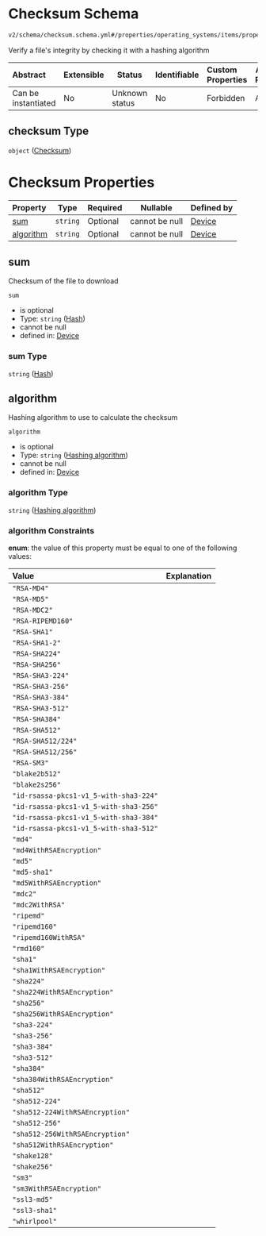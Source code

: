 # Checksum Schema

```txt
v2/schema/checksum.schema.yml#/properties/operating_systems/items/properties/steps/items/properties/actions/items/oneOf/24/properties/core:manual_download/properties/file/properties/checksum
```

Verify a file's integrity by checking it with a hashing algorithm


| Abstract            | Extensible | Status         | Identifiable | Custom Properties | Additional Properties | Access Restrictions | Defined In                                                           |
| :------------------ | ---------- | -------------- | ------------ | :---------------- | --------------------- | ------------------- | -------------------------------------------------------------------- |
| Can be instantiated | No         | Unknown status | No           | Forbidden         | Allowed               | none                | [device.schema.json\*](../device.schema.json "open original schema") |

## checksum Type

`object` ([Checksum](device-properties-operating-systems-operating-system-properties-steps-step-properties-group-step-action-oneof-coremanual_download-action-properties-coremanual_download-action-properties-file-properties-checksum.md))

# Checksum Properties

| Property                | Type     | Required | Nullable       | Defined by                                                                                                                                                                                                                                                                                                                                                                                                                                                                         |
| :---------------------- | -------- | -------- | -------------- | :--------------------------------------------------------------------------------------------------------------------------------------------------------------------------------------------------------------------------------------------------------------------------------------------------------------------------------------------------------------------------------------------------------------------------------------------------------------------------------- |
| [sum](#sum)             | `string` | Optional | cannot be null | [Device](device-properties-operating-systems-operating-system-properties-steps-step-properties-group-step-action-oneof-coremanual_download-action-properties-coremanual_download-action-properties-file-properties-checksum-properties-hash.md "v2/schema/checksum.schema.yml#/properties/operating_systems/items/properties/steps/items/properties/actions/items/oneOf/24/properties/core:manual_download/properties/file/properties/checksum/properties/sum")                    |
| [algorithm](#algorithm) | `string` | Optional | cannot be null | [Device](device-properties-operating-systems-operating-system-properties-steps-step-properties-group-step-action-oneof-coremanual_download-action-properties-coremanual_download-action-properties-file-properties-checksum-properties-hashing-algorithm.md "v2/schema/checksum.schema.yml#/properties/operating_systems/items/properties/steps/items/properties/actions/items/oneOf/24/properties/core:manual_download/properties/file/properties/checksum/properties/algorithm") |

## sum

Checksum of the file to download


`sum`

-   is optional
-   Type: `string` ([Hash](device-properties-operating-systems-operating-system-properties-steps-step-properties-group-step-action-oneof-coremanual_download-action-properties-coremanual_download-action-properties-file-properties-checksum-properties-hash.md))
-   cannot be null
-   defined in: [Device](device-properties-operating-systems-operating-system-properties-steps-step-properties-group-step-action-oneof-coremanual_download-action-properties-coremanual_download-action-properties-file-properties-checksum-properties-hash.md "v2/schema/checksum.schema.yml#/properties/operating_systems/items/properties/steps/items/properties/actions/items/oneOf/24/properties/core:manual_download/properties/file/properties/checksum/properties/sum")

### sum Type

`string` ([Hash](device-properties-operating-systems-operating-system-properties-steps-step-properties-group-step-action-oneof-coremanual_download-action-properties-coremanual_download-action-properties-file-properties-checksum-properties-hash.md))

## algorithm

Hashing algorithm to use to calculate the checksum


`algorithm`

-   is optional
-   Type: `string` ([Hashing algorithm](device-properties-operating-systems-operating-system-properties-steps-step-properties-group-step-action-oneof-coremanual_download-action-properties-coremanual_download-action-properties-file-properties-checksum-properties-hashing-algorithm.md))
-   cannot be null
-   defined in: [Device](device-properties-operating-systems-operating-system-properties-steps-step-properties-group-step-action-oneof-coremanual_download-action-properties-coremanual_download-action-properties-file-properties-checksum-properties-hashing-algorithm.md "v2/schema/checksum.schema.yml#/properties/operating_systems/items/properties/steps/items/properties/actions/items/oneOf/24/properties/core:manual_download/properties/file/properties/checksum/properties/algorithm")

### algorithm Type

`string` ([Hashing algorithm](device-properties-operating-systems-operating-system-properties-steps-step-properties-group-step-action-oneof-coremanual_download-action-properties-coremanual_download-action-properties-file-properties-checksum-properties-hashing-algorithm.md))

### algorithm Constraints

**enum**: the value of this property must be equal to one of the following values:

| Value                                  | Explanation |
| :------------------------------------- | ----------- |
| `"RSA-MD4"`                            |             |
| `"RSA-MD5"`                            |             |
| `"RSA-MDC2"`                           |             |
| `"RSA-RIPEMD160"`                      |             |
| `"RSA-SHA1"`                           |             |
| `"RSA-SHA1-2"`                         |             |
| `"RSA-SHA224"`                         |             |
| `"RSA-SHA256"`                         |             |
| `"RSA-SHA3-224"`                       |             |
| `"RSA-SHA3-256"`                       |             |
| `"RSA-SHA3-384"`                       |             |
| `"RSA-SHA3-512"`                       |             |
| `"RSA-SHA384"`                         |             |
| `"RSA-SHA512"`                         |             |
| `"RSA-SHA512/224"`                     |             |
| `"RSA-SHA512/256"`                     |             |
| `"RSA-SM3"`                            |             |
| `"blake2b512"`                         |             |
| `"blake2s256"`                         |             |
| `"id-rsassa-pkcs1-v1_5-with-sha3-224"` |             |
| `"id-rsassa-pkcs1-v1_5-with-sha3-256"` |             |
| `"id-rsassa-pkcs1-v1_5-with-sha3-384"` |             |
| `"id-rsassa-pkcs1-v1_5-with-sha3-512"` |             |
| `"md4"`                                |             |
| `"md4WithRSAEncryption"`               |             |
| `"md5"`                                |             |
| `"md5-sha1"`                           |             |
| `"md5WithRSAEncryption"`               |             |
| `"mdc2"`                               |             |
| `"mdc2WithRSA"`                        |             |
| `"ripemd"`                             |             |
| `"ripemd160"`                          |             |
| `"ripemd160WithRSA"`                   |             |
| `"rmd160"`                             |             |
| `"sha1"`                               |             |
| `"sha1WithRSAEncryption"`              |             |
| `"sha224"`                             |             |
| `"sha224WithRSAEncryption"`            |             |
| `"sha256"`                             |             |
| `"sha256WithRSAEncryption"`            |             |
| `"sha3-224"`                           |             |
| `"sha3-256"`                           |             |
| `"sha3-384"`                           |             |
| `"sha3-512"`                           |             |
| `"sha384"`                             |             |
| `"sha384WithRSAEncryption"`            |             |
| `"sha512"`                             |             |
| `"sha512-224"`                         |             |
| `"sha512-224WithRSAEncryption"`        |             |
| `"sha512-256"`                         |             |
| `"sha512-256WithRSAEncryption"`        |             |
| `"sha512WithRSAEncryption"`            |             |
| `"shake128"`                           |             |
| `"shake256"`                           |             |
| `"sm3"`                                |             |
| `"sm3WithRSAEncryption"`               |             |
| `"ssl3-md5"`                           |             |
| `"ssl3-sha1"`                          |             |
| `"whirlpool"`                          |             |
